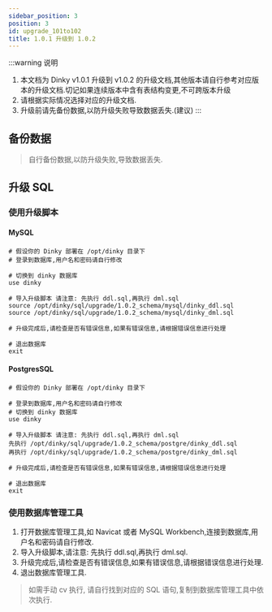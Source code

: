 ```yaml
---
sidebar_position: 3
position: 3
id: upgrade_101to102
title: 1.0.1 升级到 1.0.2
---
```


:::warning 说明

1. 本文档为 Dinky v1.0.1 升级到 v1.0.2 的升级文档,其他版本请自行参考对应版本的升级文档.切记如果连续版本中含有表结构变更,不可跨版本升级
2. 请根据实际情况选择对应的升级文档.
3. 升级前请先备份数据,以防升级失败导致数据丢失.(建议)
:::

## 备份数据

> 自行备份数据,以防升级失败,导致数据丢失.

## 升级 SQL

### 使用升级脚本

#### MySQL
```shell
# 假设你的 Dinky 部署在 /opt/dinky 目录下 
# 登录到数据库,用户名和密码请自行修改

# 切换到 dinky 数据库
use dinky

# 导入升级脚本 请注意: 先执行 ddl.sql,再执行 dml.sql
source /opt/dinky/sql/upgrade/1.0.2_schema/mysql/dinky_ddl.sql  
source /opt/dinky/sql/upgrade/1.0.2_schema/mysql/dinky_dml.sql

# 升级完成后,请检查是否有错误信息,如果有错误信息,请根据错误信息进行处理

# 退出数据库
exit
```
#### PostgresSQL
```shell
# 假设你的 Dinky 部署在 /opt/dinky 目录下 

# 登录到数据库,用户名和密码请自行修改
# 切换到 dinky 数据库
use dinky

# 导入升级脚本 请注意: 先执行 ddl.sql,再执行 dml.sql
先执行 /opt/dinky/sql/upgrade/1.0.2_schema/postgre/dinky_ddl.sql  
再执行 /opt/dinky/sql/upgrade/1.0.2_schema/postgre/dinky_dml.sql

# 升级完成后,请检查是否有错误信息,如果有错误信息,请根据错误信息进行处理

# 退出数据库
exit
```
### 使用数据库管理工具

1. 打开数据库管理工具,如 Navicat 或者 MySQL Workbench,连接到数据库,用户名和密码请自行修改.
2. 导入升级脚本,请注意: 先执行 ddl.sql,再执行 dml.sql.
3. 升级完成后,请检查是否有错误信息,如果有错误信息,请根据错误信息进行处理.
4. 退出数据库管理工具.

> 如需手动 cv 执行, 请自行找到对应的 SQL 语句,复制到数据库管理工具中依次执行.
